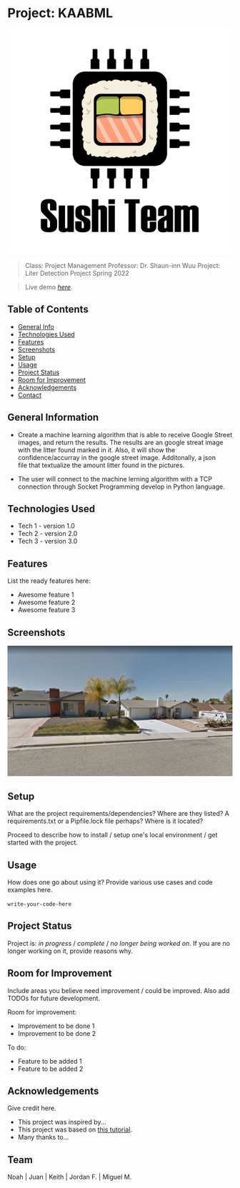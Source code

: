# Project: KAABML
![plot](./Images/logo.png)
> Class: Project Management
> Professor: Dr. Shaun-inn Wuu 
> Project: Liter Detection Project
> Spring 2022

> Live demo [_here_](https://www.example.com). <!-- If you have the project hosted somewhere, include the link here. -->

## Table of Contents
* [General Info](#general-information)
* [Technologies Used](#technologies-used)
* [Features](#features)
* [Screenshots](#screenshots)
* [Setup](#setup)
* [Usage](#usage)
* [Project Status](#project-status)
* [Room for Improvement](#room-for-improvement)
* [Acknowledgements](#acknowledgements)
* [Contact](#contact)
<!-- * [License](#license) -->


## General Information
- Create a machine learning algorithm that is able to receive Google Street images, and return the results. The results are
  an google streat image with the litter found marked in it. Also, it will show the confidence/accurray in the google street image. Additonally, a json   
  file that textualize the amount litter found in the pictures.
  
- The user will connect to the machine lerning algorithm with a TCP connection through Socket Programming develop in Python language.
  
<!-- You don't have to answer all the questions - just the ones relevant to your project. -->


## Technologies Used
- Tech 1 - version 1.0
- Tech 2 - version 2.0
- Tech 3 - version 3.0


## Features
List the ready features here:
- Awesome feature 1
- Awesome feature 2
- Awesome feature 3


## Screenshots
![Example screenshot](./Images/Image10.jpg)
<!-- If you have screenshots you'd like to share, include them here. -->


## Setup
What are the project requirements/dependencies? Where are they listed? A requirements.txt or a Pipfile.lock file perhaps? Where is it located?

Proceed to describe how to install / setup one's local environment / get started with the project.


## Usage
How does one go about using it?
Provide various use cases and code examples here.

`write-your-code-here`


## Project Status
Project is: _in progress_ / _complete_ / _no longer being worked on_. If you are no longer working on it, provide reasons why.


## Room for Improvement
Include areas you believe need improvement / could be improved. Also add TODOs for future development.

Room for improvement:
- Improvement to be done 1
- Improvement to be done 2

To do:
- Feature to be added 1
- Feature to be added 2


## Acknowledgements
Give credit here.
- This project was inspired by...
- This project was based on [this tutorial](https://www.example.com).
- Many thanks to...


## Team
Noah | Juan | Keith | Jordan F. | Miguel M.



<!-- Optional -->
<!-- ## License -->
<!-- This project is open source and available under the [... License](). -->

<!-- You don't have to include all sections - just the one's relevant to your project -->
